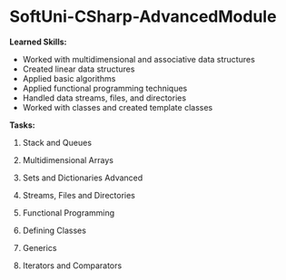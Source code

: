 # SoftUni-CSharp-AdvancedModule

**Learned Skills:**
- Worked with multidimensional and associative data structures  
- Created linear data structures  
- Applied basic algorithms  
- Applied functional programming techniques  
- Handled data streams, files, and directories  
- Worked with classes and created template classes

**Tasks:**

1. Stack and Queues

2. Multidimensional Arrays

3. Sets and Dictionaries Advanced

4. Streams, Files and Directories

5. Functional Programming

6. Defining Classes

7. Generics

8. Iterators and Comparators

